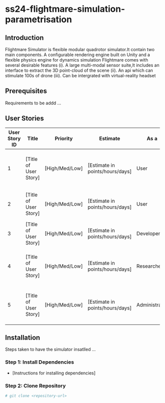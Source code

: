 # ss24-flightmare-simulation-parametrisation


## Introduction
Flightmare Simulator is flexible modular quadrotor simulator.It contain two main components. A configurable rendering engine built on Unity and a flexible physics engine for dynamics simulation
Flightmare comes with several desirable features
(i). A large multi-modal sensor suite,It includes an interface to extract the 3D point-cloud of the scene
(ii). An api which can stimulate 100s of drone
(iii). Can be intergrated with virtual-reality headset

## Prerequisites
Requirements to be addd ...


## User Stories

| User Story ID | Title                           | Priority | Estimate | As a | I want to | So that |
| ------------- | ------------------------------- | -------- | -------- | ---- | --------- | ------- |
| 1             | [Title of User Story]           | [High/Med/Low] | [Estimate in points/hours/days] | User | easily install Flightmare Simulator | I can start using it for my simulations without hassle |
| 2             | [Title of User Story]           | [High/Med/Low] | [Estimate in points/hours/days] | User | configure the simulator settings quickly | I can tailor the simulation environment to my needs |
| 3             | [Title of User Story]           | [High/Med/Low] | [Estimate in points/hours/days] | Developer | contribute to the project | I can improve the simulator or fix bugs |
| 4             | [Title of User Story]           | [High/Med/Low] | [Estimate in points/hours/days] | Researcher | access comprehensive documentation | I can understand how to use advanced features for my research |
| 5             | [Title of User Story]           | [High/Med/Low] | [Estimate in points/hours/days] | Administrator | troubleshoot common issues | I can ensure smooth operation of the simulator for users |

## Installation
Steps taken to have the simulator insatlled ... 

### Step 1: Install Dependencies
- [Instructions for installing dependencies]

### Step 2: Clone Repository
```bash
# git clone <repository-url>

